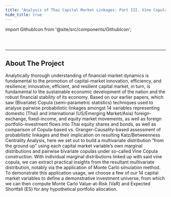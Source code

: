 ```yaml
---
title: "Analysis of Thai Capital Market Linkages: Part III. Vine Copula and Monte Carlo Value-at-Risk/Expected Shortfall"
hide_title: true
---
```


import GithubIcon from '@site/src/components/GithubIcon';

<header>
    <GithubIcon title="Analysis of Thai Capital Market Linkages: Part III. Vine Copula and Monte Carlo Value-at-Risk/Expected Shortfall" link="https://github.com/KongkanKalakan/ThaiCapitalMktLink-VineCopula"/>
</header>

---

## About The Project

Analytically thorough understanding of financial-market dynamics is fundamental to the promotion of capital-market innovation, efficiency, and resilience; innovative, efficient, and resilient capital market, in turn, is fundamental to the sustainable economic development of the nation and the robust financial stability of its economy. Based on our earlier papers, which saw (Bivariate) Copula (semi-parametric statistics) techniques used to analyse pairwise probabilistic linkages amongst 14 variables representing domestic (Thai) and international (US/Emerging Market/Asia) foreign-exchange, fixed-income, and equity market movements, as well as foreign portfolio-investment flows into Thai equity shares and bonds, as well as comparison of Copula-based vs. Granger-Causality-based assessment of probabilistic linkages and their implication on resulting Katz/Betweenness Centrality Analysis, here we set out to build a multivariate distribution “from the ground up” using each capital market variable’s own marginal distributions and pairwise bivariate copulas under so-called Vine Copula construction. With individual marginal distributions linked up with said vine copula, we can extract practical insights from the resultant multivariate distribution, notably via the application of Monte Carlo simulation method. To demonstrate this application usage, we choose a few of our 14 capital market variables to define a demonstrative investment universe, from which we can then compute Monte Carlo Value-at-Risk (VaR) and Expected Shortfall (ES) for any hypothetical portfolio allocation.